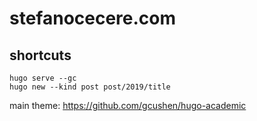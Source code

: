 # stefanocecere.com

## shortcuts
```
hugo serve --gc
hugo new --kind post post/2019/title
```

main theme:
https://github.com/gcushen/hugo-academic
